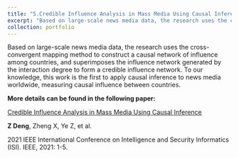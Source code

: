 ```yaml
---
title: "5.Credible Influence Analysis in Mass Media Using Causal Inference (2021.06--2021.11)"
excerpt: "Based on large-scale news media data, the research uses the cross convergent mapping method to construct a causal network of influence among countries, and superimposes the influence network generated by the interaction degree to form a credible influence network. <br/><img src='/images/Re_ISI_1.png'>"
collection: portfolio
---
```


Based on large-scale news media data, the research uses the cross-convergent mapping method to construct a causal network of influence among countries, and superimposes the influence network generated by the interaction degree to form a credible influence network. To our knowledge, this work is the first to apply causal inference to news media worldwide, measuring causal influence between countries.

**More details can be found in the following paper:**

 [Credible Influence Analysis in Mass Media Using Causal Inference](https://ieeexplore.ieee.org/abstract/document/9624679)
 
 **Z Deng**, Zheng X, Ye Z, et al.
 
 2021 IEEE International Conference on Intelligence and Security Informatics (ISI). IEEE, 2021: 1-5.
